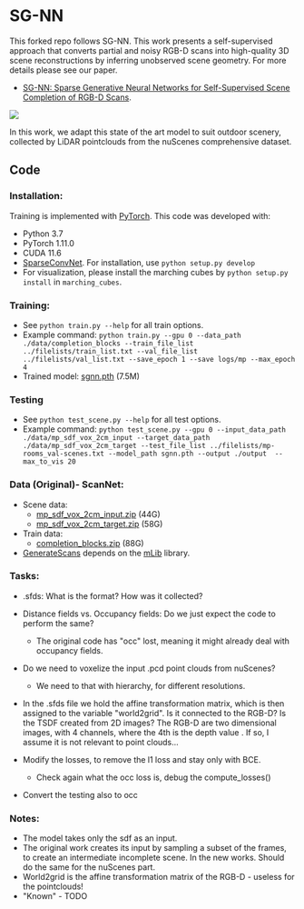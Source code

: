 # SG-NN

This forked repo follows SG-NN. This work presents a self-supervised approach that converts partial and noisy RGB-D scans into high-quality 3D scene reconstructions by inferring unobserved scene geometry. For more details please see our paper.
- [SG-NN: Sparse Generative Neural Networks for Self-Supervised Scene Completion of RGB-D Scans](https://arxiv.org/pdf/1912.00036.pdf).

[<img src="sgnn.jpg">](https://arxiv.org/abs/1912.00036)

In this work, we adapt this state of the art model to suit outdoor scenery, collected by LiDAR pointclouds from the nuScenes comprehensive dataset.

## Code
### Installation:  
Training is implemented with [PyTorch](https://pytorch.org/). This code was developed with:
- Python 3.7
- PyTorch 1.11.0
- CUDA 11.6
-  [SparseConvNet](https://github.com/facebookresearch/SparseConvNet). For installation, use `python setup.py develop`  
-  For visualization, please install the marching cubes by `python setup.py install` in `marching_cubes`.



### Training:  
* See `python train.py --help` for all train options. 
* Example command: `python train.py --gpu 0 --data_path ./data/completion_blocks --train_file_list ../filelists/train_list.txt --val_file_list ../filelists/val_list.txt --save_epoch 1 --save logs/mp --max_epoch 4`
* Trained model: [sgnn.pth](http://kaldir.vc.in.tum.de/adai/SGNN/sgnn.pth) (7.5M)

### Testing
* See `python test_scene.py --help` for all test options. 
* Example command: `python test_scene.py --gpu 0 --input_data_path ./data/mp_sdf_vox_2cm_input --target_data_path ./data/mp_sdf_vox_2cm_target --test_file_list ../filelists/mp-rooms_val-scenes.txt --model_path sgnn.pth --output ./output  --max_to_vis 20`


### Data (Original)- ScanNet:
* Scene data: 
  - [mp_sdf_vox_2cm_input.zip](http://kaldir.vc.in.tum.de/adai/SGNN/mp_sdf_vox_2cm_input.zip) (44G)
  - [mp_sdf_vox_2cm_target.zip](http://kaldir.vc.in.tum.de/adai/SGNN/mp_sdf_vox_2cm_target.zip) (58G)
* Train data:
  - [completion_blocks.zip](http://kaldir.vc.in.tum.de/adai/SGNN/completion_blocks.zip) (88G)
* [GenerateScans](datagen/GenerateScans) depends on the [mLib](https://github.com/niessner/mLib) library.


### Tasks:

* .sfds: What is the format? How was it collected? 
* Distance fields vs. Occupancy fields: Do we just expect the code to perform the same?
    - The original code has "occ" lost, meaning it might already deal with occupancy fields.
* Do we need to voxelize the input .pcd point clouds from nuScenes?
    - We need to that with hierarchy, for different resolutions.
* In the .sfds file we hold the affine transformation matrix, which is then assigned to the variable "world2grid". Is it connected to the RGB-D? Is the TSDF created from 2D images? The RGB-D are two dimensional images, with 4 channels, where the 4th is the depth value . If so, I assume it is not relevant to point clouds...


* Modify the losses, to remove the l1 loss and stay only with BCE.
    - Check again what the occ loss is, debug the compute_losses()
* Convert the testing also to occ


### Notes:
* The model takes only the sdf as an input.
* The original work creates its input by sampling a subset of the frames, to create an intermediate incomplete scene. In the new works. Should do the same for the nuScenes part.
* World2grid is the affine transformation matrix of the RGB-D - useless for the pointclouds!
* "Known" - TODO

